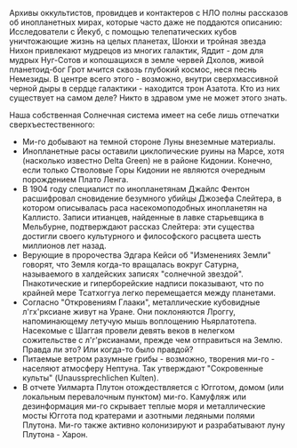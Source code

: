 Архивы оккультистов, провидцев и контактеров с НЛО полны рассказов об инопланетных мирах, которые часто даже не поддаются описанию: Исследователи с Йекуб, с помощью телепатических кубов уничтожающие жизнь на целых планетах, Шонхи и тройная звезда Нихон привлекают мудрецов из многих галактик, Яддит - дом для мудрых Нуг-Сотов и копошащихся в земле червей Дхолов, живой планетоид-бог Грот мчится сквозь глубокий космос, неся песнь Немезиды. В центре всего этого - возможно, внутри сверхмассивной черной дыры в сердце галактики - находится трон Азатота. Кто из них существует на самом деле? Никто в здравом уме не может этого знать.

Наша собственная Солнечная система имеет на себе лишь отпечатки сверхъестественного: 

- Ми-го добывают на темной стороне Луны внеземные материалы.
- Инопланетные расы оставили циклопические руины на Марсе, хотя (насколько известно Delta Green) не в районе Кидонии. Конечно, если только Стволовые Горы Кидонии не являются очередным порождением Плато Ленга.
- В 1904 году специалист по инопланетянам Джайлс Фентон расшифровал сновидение безумного убийцы Джозефа Слейтера, в котором описывалась раса насекомоподобных инопланетян на Каллисто. Записи итианцев, найденные в лавке старьевщика в Мельбурне, подтверждают рассказ Слейтера: эти существа достигли своего культурного и философского расцвета шесть миллионов лет назад.
- Верующие в пророчества Эдгара Кейси об "Изменениях Земли" говорят, что Земля когда-то вращалась вокруг Сатурна, называемого в халдейских записях "солнечной звездой". Пнакотические и гиперборейские надписи показывают, что по крайней мере Тсатхоггуа легко перемещается между планетами.
- Согласно "Откровениям Глааки", металлические кубовидные л'гх'рксиане живут на Уране. Они поклоняются Лроггу, напоминающему летучую мышь воплощению Ньярлатотепа. Насекомые с Шаггая провели девять веков в нелегком сожительстве с л'г'рксианами, прежде чем отправиться на Землю. Правда ли это? Или когда-то было правдой?
- Питаемые ветром разумные грибы - возможно, творения ми-го - населяют атмосферу Нептуна. Так утверждают "Сокровенные культы" (Unaussprechlichen Kulten).
- В отчете Уилмарта Плутон отождествляется с Югготом, домом (или локальным перевалочным пунктом) ми-го. Камуфляж или дезинформация ми-го скрывает теплые моря и металлические мосты Юггота под кратерами и азотными ледяными полями Плутона. Ми-го также активно колонизируют и разрабатывают луну Плутона - Харон.